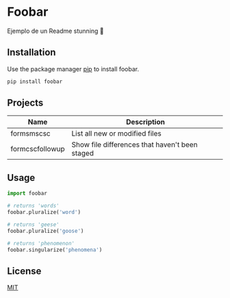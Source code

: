 # Foobar
Ejemplo de un Readme stunning 🤟

## Installation
Use the package manager [pip](https://pip.pypa.io/en/stable/) to install foobar.

```bash
pip install foobar
```
## Projects
| Name | Description |
| --- | --- |
| formsmscsc | List all new or modified files |
| formcscfollowup | Show file differences that haven't been staged |


## Usage
```python
import foobar

# returns 'words'
foobar.pluralize('word')

# returns 'geese'
foobar.pluralize('goose')

# returns 'phenomenon'
foobar.singularize('phenomena')
```

## License
[MIT](https://choosealicense.com/licenses/mit/)